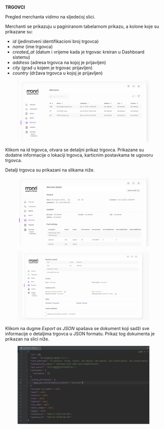 **TRGOVCI**

Pregled merchanta vidimo na sljedećoj slici.&#x20;

Merchanti se prikazuju u paginiranom tabelarnom prikazu, a kolone koje su prikazane su:

* _id_ (jedinstveni identifikacioni broj trgovca)
* _name_ (ime trgovca)
* _created\_at_ (datum i vrijeme kada je trgovac kreiran u Dashboard sistemu)
* _address_ (adresa trgovca na kojoj je prijavljen)
* _city_ (grad u kojem je trgovac prijavljen)
* _country_ (država trgovca u kojoj je prijavljen)

<figure><img src="../.gitbook/assets/image%20(6).png" alt=""><figcaption></figcaption></figure>

Klikom na id trgovca, otvara se detaljni prikaz trgovca. Prikazane su dodatne informacije o lokaciji trgovca, karticnim postavkama te ugovoru trgovca.&#x20;

Detalji trgovca su prikazani na slikama niže.

<figure><img src="../.gitbook/assets/image%20(7).png" alt=""><figcaption></figcaption></figure>

<figure><img src="../.gitbook/assets/image%20(9).png" alt=""><figcaption></figcaption></figure>

Klikom na dugme _Export as JSON_ spašava se dokument koji sadži sve informacije o detaljima trgovca u JSON formatu. Prikaz tog dokumenta je prikazan na slici niže.

<figure><img src="../.gitbook/assets/image%20(10).png" alt=""><figcaption></figcaption></figure>
